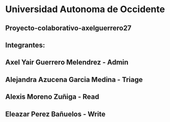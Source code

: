 # Universidad Autonoma de Occidente
## Proyecto-colaborativo-axelguerrero27

## Integrantes:

## Axel Yair Guerrero Melendrez - Admin

## Alejandra Azucena Garcia Medina - Triage

## Alexis Moreno Zuñiga - Read

## Eleazar Perez Bañuelos - Write
